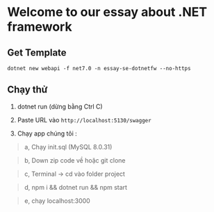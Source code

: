 # Welcome to our essay about .NET framework

## Get Template
`dotnet new webapi -f net7.0 -n essay-se-dotnetfw --no-https`
## Chạy thử 
1. dotnet run (dừng bằng Ctrl C)
2. Paste URL vào `http://localhost:5130/swagger`

3. Chạy app chúng tôi : 
> a, Chạy init.sql (MySQL 8.0.31)

> b, Down zip code về hoặc git clone 

> c, Terminal -> cd vào folder project 

> d, npm i && dotnet run && npm start

> e, chạy localhost:3000
